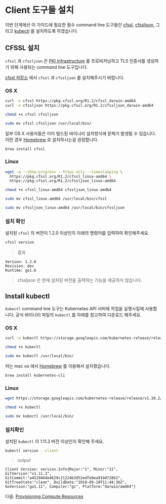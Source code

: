 # Client 도구들 설치

이번 단계에선 이 가이드에 필요한 필수 command line 도구들인 [cfssl](https://github.com/cloudflare/cfssl), [cfssljson](https://github.com/cloudflare/cfssl),
그리고 [kubectl](https://kubernetes.io/docs/tasks/tools/install-kubectl) 를 설치하도록 하겠습니다.
 
## CFSSL 설치

`cfssl` 과 `cfssljson` 은 [PKI Infrastructure](https://en.wikipedia.org/wiki/Public_key_infrastructure) 를 프로비저닝하고 TLS 인증서를 생성하기 위해 사용되는 command line 도구입니다.  

[cfssl 저장소](https://pkg.cfssl.org) 에서 `cfssl` 과 `cfssljson` 를 설치해주시기 바랍니다.  

### OS X

```bash
curl -o cfssl https://pkg.cfssl.org/R1.2/cfssl_darwin-amd64
curl -o cfssljson https://pkg.cfssl.org/R1.2/cfssljson_darwin-amd64
```

```bash
chmod +x cfssl cfssljson
```

```bash
sudo mv cfssl cfssljson /usr/local/bin/
```

일부 OS X 사용자들은 이미 빌드된 바이너리 설치방식에 문제가 발생될 수 있습니다.
이런 경우 [Homebrew](https://brew.sh) 로 설치하시는걸 권장합니다.

```bash
brew install cfssl
```

### Linux

```bash
wget -q --show-progress --https-only --timestamping \
  https://pkg.cfssl.org/R1.2/cfssl_linux-amd64 \
  https://pkg.cfssl.org/R1.2/cfssljson_linux-amd64
```

```bash
chmod +x cfssl_linux-amd64 cfssljson_linux-amd64
```

```bash
sudo mv cfssl_linux-amd64 /usr/local/bin/cfssl
```

```bash
sudo mv cfssljson_linux-amd64 /usr/local/bin/cfssljson
```

### 설치 확인

설치된 `cfssl` 의 버전이 1.2.0 이상인지 아래의 명령어를 입력하여 확인해주세요.

```bash
cfssl version
```

> 결과

```
Version: 1.2.0
Revision: dev
Runtime: go1.6
```

> cfssljson 은 현재 설치된 버전을 출력하는 기능을 제공하지 않습니다.

## Install kubectl

`kubectl` command line 도구는 Kubernetes API 서버에 작업을 실행시킬때 사용합니다. 공식 바이너리 파일의 `kubectl` 를 아래를 참고하여 다운로드 해주세요.

### OS X

```bash
curl -o kubectl https://storage.googleapis.com/kubernetes-release/release/v1.11.3/bin/darwin/amd64/kubectl
```

```bash
chmod +x kubectl
```

```bash
sudo mv kubectl /usr/local/bin/
```

저는 mac os 에서 [Homebrew](https://brew.sh) 를 이용해서 설치했습니다.

```bash
brew install kubernetes-cli
```

### Linux

```bash
wget https://storage.googleapis.com/kubernetes-release/release/v1.10.2/bin/linux/amd64/kubectl
```

```bash
chmod +x kubectl
```

```bash
sudo mv kubectl /usr/local/bin/
```

### 설치확인

설치된 `kubectl` 이 1.11.3 버전 이상인지 확인해 주세요.

```bash
kubectl version --client
```

> output

```
Client Version: version.Info{Major:"1", Minor:"11", GitVersion:"v1.11.3", GitCommit:"a4529464e4629c21224b3d52edfe0ea91b072862", GitTreeState:"clean", BuildDate:"2018-09-10T11:44:36Z", GoVersion:"go1.11", Compiler:"gc", Platform:"darwin/amd64"}
```

다음: [Provisioning Compute Resources](03-compute-resources.md)
